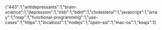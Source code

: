 {"443":1,"antidepressants":1,"brain-science":1,"depression":1,"trkb":1,"bdnf":1,"cholesterol":1,"javascript":1,"array":1,"map":1,"functional-programming":1,"use-cases":1,"https":1,"localhost":1,"nodejs":1,"open-ssl":1,"mac-os":1,"koajs":1}

